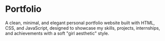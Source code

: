 # Portfolio
A clean, minimal, and elegant personal portfolio website built with HTML, CSS, and JavaScript, designed to showcase my skills, projects, internships, and achievements with a soft "girl aesthetic" style.
